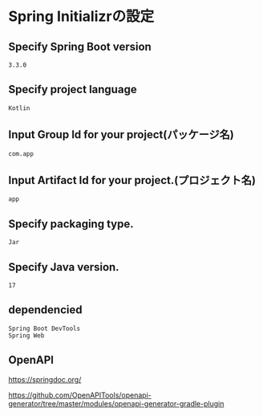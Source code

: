 # Spring Initializrの設定

## Specify Spring Boot version

```
3.3.0
```

## Specify project language

```
Kotlin
```

## Input Group Id for your project(パッケージ名)

```
com.app
```

## Input Artifact Id for your project.(プロジェクト名)

```
app
```

## Specify packaging type.

```
Jar
```

## Specify Java version.

```
17
```

## dependencied

```
Spring Boot DevTools
Spring Web
```

## OpenAPI

https://springdoc.org/

https://github.com/OpenAPITools/openapi-generator/tree/master/modules/openapi-generator-gradle-plugin
